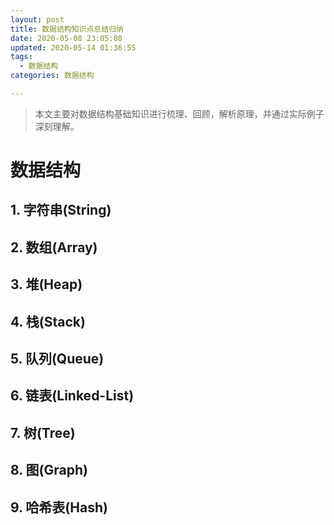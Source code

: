 ```yaml
---
layout: post
title: 数据结构知识点总结归纳
date: 2020-05-08 23:05:08
updated: 2020-05-14 01:36:55
tags: 
  - 数据结构
categories: 数据结构

---
```


> 本文主要对数据结构基础知识进行梳理、回顾，解析原理，并通过实际例子深刻理解。

<!-- more -->

<div style='display: none'>

<!-- TOC -->

- [数据结构](#数据结构)
    - [1. 字符串(String)](#1-字符串string)
    - [2. 数组(Array)](#2-数组array)
    - [3. 堆(Heap)](#3-堆heap)
    - [4. 栈(Stack)](#4-栈stack)
    - [5. 队列(Queue)](#5-队列queue)
    - [6. 链表(Linked-List)](#6-链表linked-list)
    - [7. 树(Tree)](#7-树tree)
    - [8. 图(Graph)](#8-图graph)
    - [9. 哈希表(Hash)](#9-哈希表hash)

<!-- /TOC -->

</div>

# 数据结构

## 1. 字符串(String)

## 2. 数组(Array)

## 3. 堆(Heap)

## 4. 栈(Stack)

## 5. 队列(Queue)

## 6. 链表(Linked-List)

## 7. 树(Tree)

## 8. 图(Graph)

## 9. 哈希表(Hash)
